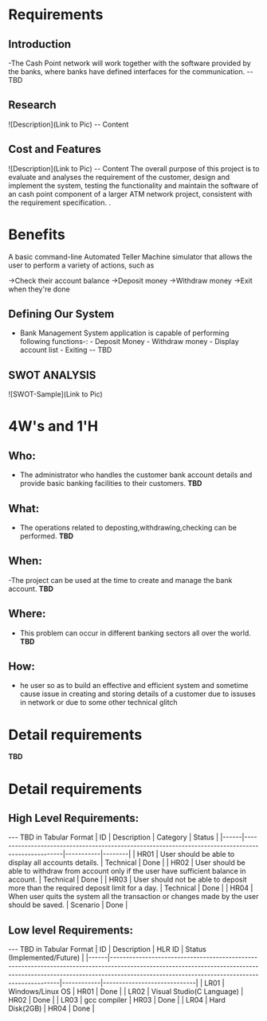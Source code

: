 # Requirements
## Introduction
 -The Cash Point network will work together with the software provided by the banks, where banks have defined interfaces for the communication. -- TBD 

## Research
![Description](Link to Pic)
-- Content 
## Cost and Features
![Description](Link to Pic)
-- Content 
The overall purpose of this project is to evaluate and analyses the requirement of the customer, design and implement the system, testing the functionality and maintain the software of an cash point component of a larger ATM network project, consistent with the requirement specification. .
 # Benefits
 A basic command-line Automated Teller Machine simulator that allows the user to perform a variety of actions, such as

->Check their account balance
->Deposit money
->Withdraw money
->Exit when they're done
## Defining Our System
   - Bank Management System application is capable of performing following functions-:
    - Deposit Money
    - Withdraw money
    - Display account list
    - Exiting -- TBD
## SWOT ANALYSIS
![SWOT-Sample](Link to Pic)

# 4W&#39;s and 1&#39;H

## Who:
- The administrator who handles the customer bank account details and provide basic banking facilities to their customers.
**TBD**

## What:
- The operations related to deposting,withdrawing,checking can be performed.
**TBD**

## When:
-The project can be used at the time to create and manage the bank account.
**TBD**

## Where:
- This problem can occur in different banking sectors all over the world.
**TBD**

## How:
- he user so as to build an effective and efficient system and sometime cause issue in creating and storing details of a customer due to issuses in network or due to some other technical glitch
# Detail requirements
**TBD**

# Detail requirements
## High Level Requirements:
--- TBD in Tabular Format 
| ID   | Description                                                                                       | Category  | Status |
|------|---------------------------------------------------------------------------------------------------|-----------|--------|
| HR01 | User should be able to display all accounts details.                                              | Technical | Done |
| HR02 | User should be able to withdraw from account only if the user have sufficient balance in account. | Technical | Done |
| HR03 | User should not be able to deposit more than the required deposit limit for a day.                | Technical | Done |
| HR04 | When user quits the system all the transaction or changes made by the user should be saved.       | Scenario  | Done |



##  Low level Requirements:
--- TBD in Tabular Format 
| ID   | Description                                                                                                                                                                                                              | HLR ID     | Status (Implemented/Future) |
|------|--------------------------------------------------------------------------------------------------------------------------------------------------------------------------------------------------------------------------|------------|-----------------------------|
| LR01 | Windows/Linux OS                        | HR01       | Done                        |
| LR02 | Visual Studio(C Language)	              | HR02       | Done                        |
| LR03 | gcc compiler	                           | HR03       | Done                        |
| LR04 | Hard Disk(2GB)	                         | HR04       | Done                        |
